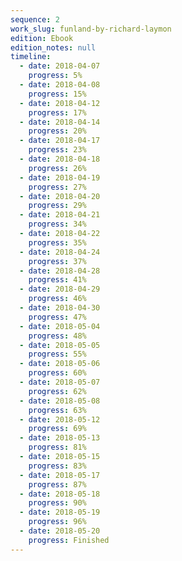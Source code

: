 ```yaml
---
sequence: 2
work_slug: funland-by-richard-laymon
edition: Ebook
edition_notes: null
timeline:
  - date: 2018-04-07
    progress: 5%
  - date: 2018-04-08
    progress: 15%
  - date: 2018-04-12
    progress: 17%
  - date: 2018-04-14
    progress: 20%
  - date: 2018-04-17
    progress: 23%
  - date: 2018-04-18
    progress: 26%
  - date: 2018-04-19
    progress: 27%
  - date: 2018-04-20
    progress: 29%
  - date: 2018-04-21
    progress: 34%
  - date: 2018-04-22
    progress: 35%
  - date: 2018-04-24
    progress: 37%
  - date: 2018-04-28
    progress: 41%
  - date: 2018-04-29
    progress: 46%
  - date: 2018-04-30
    progress: 47%
  - date: 2018-05-04
    progress: 48%
  - date: 2018-05-05
    progress: 55%
  - date: 2018-05-06
    progress: 60%
  - date: 2018-05-07
    progress: 62%
  - date: 2018-05-08
    progress: 63%
  - date: 2018-05-12
    progress: 69%
  - date: 2018-05-13
    progress: 81%
  - date: 2018-05-15
    progress: 83%
  - date: 2018-05-17
    progress: 87%
  - date: 2018-05-18
    progress: 90%
  - date: 2018-05-19
    progress: 96%
  - date: 2018-05-20
    progress: Finished
---
```

